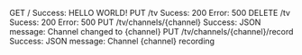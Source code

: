 GET /	Success: HELLO WORLD!
PUT /tv Sucess: 200 Error: 500
DELETE /tv	Sucess: 200 Error: 500
PUT /tv/channels/{channel}	Success: JSON message: Channel changed to {channel}
PUT /tv/channels/{channel}/record	Success: JSON message: Channel {channel} recording
